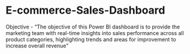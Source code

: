 # E-commerce-Sales-Dashboard 
Objective - “The objective of this Power BI dashboard is to provide the marketing team with real-time insights into sales performance across all product categories, highlighting trends and areas for improvement to increase overall revenue"




